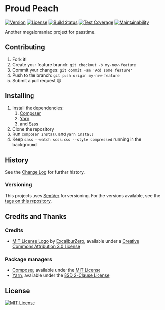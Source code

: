 # Proud Peach

[![Version](https://img.shields.io/badge/version-0.1.0--alpha-lightgrey.svg "0.1.0-alpha")](https://github.com/nereare/proud-peach/)
[![License](https://img.shields.io/github/license/Nereare/proud-peach.svg)](https://github.com/Nereare/proud-peach)
[![Build Status](https://travis-ci.org/Nereare/proud-peach.svg?branch=master)](https://travis-ci.org/Nereare/proud-peach)
[![Test Coverage](https://api.codeclimate.com/v1/badges/6302d250d35e48d6e370/test_coverage)](https://codeclimate.com/github/Nereare/proud-peach/test_coverage)
[![Maintainability](https://api.codeclimate.com/v1/badges/6302d250d35e48d6e370/maintainability)](https://codeclimate.com/github/Nereare/proud-peach/maintainability)

Another megalomaniac project for passtime.

## Contributing

1. Fork it!
2. Create your feature branch: `git checkout -b my-new-feature`
3. Commit your changes: `git commit -am 'Add some feature'`
4. Push to the branch: `git push origin my-new-feature`
5. Submit a pull request :smile:

## Installing

1. Install the dependencies:
    1. [Composer](https://getcomposer.org/)
    2. [Yarn](https://yarnpkg.com/)
    3. and [Sass](https://sass-lang.com/)
2. Clone the repository
3. Run `composer install` and `yarn install`
4. Keep `sass --watch scss:css --style compressed` running in the background

## History

See the [Change Log](https://github.com/Nereare/proud-peach/blob/master/changelog.md) for further history.

### Versioning

This projects uses [SemVer](http://semver.org/) for versioning. For the versions available, see the [tags on this repository](https://github.com/Nereare/proud-peach/tags).

## Credits and Thanks

### Credits

 * [MIT License Logo](http://excaliburzero.deviantart.com/art/MIT-License-Logo-595847140) by [ExcaliburZero](http://excaliburzero.deviantart.com/), available under a [Creative Commons Attribution 3.0 License](https://creativecommons.org/licenses/by/3.0/)

### Package managers

 * [Composer](https://getcomposer.org/), available under the [MIT License](https://opensource.org/licenses/MIT)
 * [Yarn](https://yarnpkg.com/), available under the [BSD 2-Clause License](https://opensource.org/licenses/BSD-2-Clause)

## License

[![MIT License](http://i.imgur.com/Ze3dFob.png "MIT License")](https://opensource.org/licenses/MIT)
